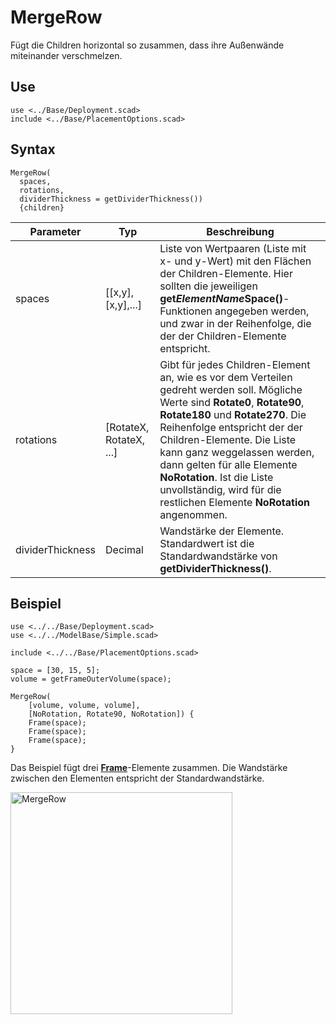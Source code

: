 # MergeRow

Fügt die Children horizontal so zusammen, dass ihre Außenwände miteinander verschmelzen.

## Use
```
use <../Base/Deployment.scad>
include <../Base/PlacementOptions.scad>
```

## Syntax
```
MergeRow(
  spaces, 
  rotations, 
  dividerThickness = getDividerThickness())
  {children}
```

| Parameter | Typ | Beschreibung |
| ------ | ------ | ------ |
| spaces| \[\[x,y],\[x,y],...] | Liste von Wertpaaren (Liste mit x- und y-Wert) mit den Flächen der Children-Elemente. Hier sollten die jeweiligen __get*ElementName*Space()__-Funktionen angegeben werden, und zwar in der Reihenfolge, die der der Children-Elemente entspricht. |
| rotations | \[RotateX, RotateX, ...] | Gibt für jedes Children-Element an, wie es vor dem Verteilen gedreht werden soll. Mögliche Werte sind __Rotate0__, __Rotate90__, __Rotate180__ und __Rotate270__. Die Reihenfolge entspricht der der Children-Elemente. Die Liste kann ganz weggelassen werden, dann gelten für alle Elemente __NoRotation__. Ist die Liste unvollständig, wird für die restlichen Elemente __NoRotation__ angenommen. |
| dividerThickness | Decimal | Wandstärke der Elemente. Standardwert ist die Standardwandstärke von __getDividerThickness()__. |

## Beispiel
```
use <../../Base/Deployment.scad>
use <../../ModelBase/Simple.scad>

include <../../Base/PlacementOptions.scad>

space = [30, 15, 5];
volume = getFrameOuterVolume(space);

MergeRow(
    [volume, volume, volume],
    [NoRotation, Rotate90, NoRotation]) {
    Frame(space);
    Frame(space);
    Frame(space);
}
```

Das Beispiel fügt drei [__Frame__](../ModelBase/Frame.md)-Elemente zusammen. Die Wandstärke zwischen den Elementen entspricht der Standardwandstärke.

<img width="355" alt="MergeRow" src="https://user-images.githubusercontent.com/48654609/168481994-c997db5d-bfdd-4edc-90c5-424990725693.png">
